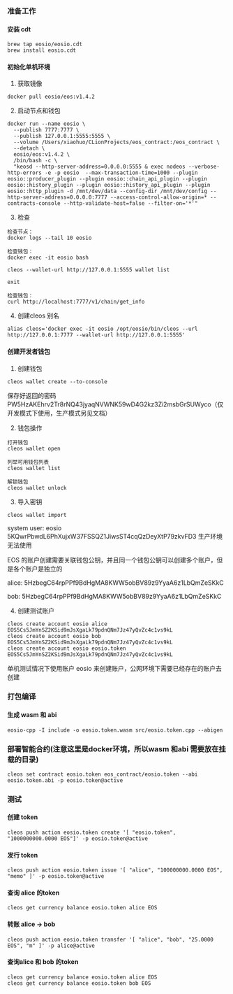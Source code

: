 ### 准备工作

#### 安装 cdt

```
brew tap eosio/eosio.cdt
brew install eosio.cdt
```

#### 初始化单机环境

1. 获取镜像

```
docker pull eosio/eos:v1.4.2
```

2. 启动节点和钱包

```
docker run --name eosio \
  --publish 7777:7777 \
  --publish 127.0.0.1:5555:5555 \
  --volume /Users/xiaohuo/CLionProjects/eos_contract:/eos_contract \
  --detach \
  eosio/eos:v1.4.2 \
  /bin/bash -c \
  "keosd --http-server-address=0.0.0.0:5555 & exec nodeos --verbose-http-errors -e -p eosio  --max-transaction-time=1000 --plugin eosio::producer_plugin --plugin eosio::chain_api_plugin --plugin eosio::history_plugin --plugin eosio::history_api_plugin --plugin eosio::http_plugin -d /mnt/dev/data --config-dir /mnt/dev/config --http-server-address=0.0.0.0:7777 --access-control-allow-origin=* --contracts-console --http-validate-host=false --filter-on='*'"
```

3. 检查

```
检查节点：
docker logs --tail 10 eosio

检查钱包：
docker exec -it eosio bash

cleos --wallet-url http://127.0.0.1:5555 wallet list

exit

检查钱包：
curl http://localhost:7777/v1/chain/get_info

```

4. 创建cleos 别名

```
alias cleos='docker exec -it eosio /opt/eosio/bin/cleos --url http://127.0.0.1:7777 --wallet-url http://127.0.0.1:5555'
```

#### 创建开发者钱包

1. 创建钱包

```
cleos wallet create --to-console
```
保存好返回的密码 PW5HzAKEhrv2Tr8rNQ43jyaqNVWNK59wD4G2kz3Zi2msbGrSUWyco（仅开发模式下使用，生产模式另见文档）

2. 钱包操作

```
打开钱包
cleos wallet open

列举可用钱包列表
cleos wallet list

解锁钱包
cleos wallet unlock
```

3. 导入密钥


```
cleos wallet import
```

system user: eosio 5KQwrPbwdL6PhXujxW37FSSQZ1JiwsST4cqQzDeyXtP79zkvFD3 生产环境无法使用

EOS 的账户创建需要关联钱包公钥，并且同一个钱包公钥可以创建多个账户，但是各个账户是独立的

alice: 5HzbegC64rpPPf9BdHgMA8KWW5obBV89z9YyaA6z1LbQmZeSKkC

bob: 5HzbegC64rpPPf9BdHgMA8KWW5obBV89z9YyaA6z1LbQmZeSKkC

4. 创建测试账户

```
cleos create account eosio alice EOS5Cs5JmYnSZ2KSid9mJsXgaLk79pdnQNm7Jz47yQvZc4c1vs9kL
cleos create account eosio bob EOS5Cs5JmYnSZ2KSid9mJsXgaLk79pdnQNm7Jz47yQvZc4c1vs9kL
cleos create account eosio eosio.token EOS5Cs5JmYnSZ2KSid9mJsXgaLk79pdnQNm7Jz47yQvZc4c1vs9kL
```

单机测试情况下使用账户 eosio 来创建账户，公网环境下需要已经存在的账户去创建

### 打包编译

#### 生成 wasm 和 abi

```
eosio-cpp -I include -o eosio.token.wasm src/eosio.token.cpp --abigen
```

### 部署智能合约(注意这里是docker环境，所以wasm 和abi 需要放在挂载的目录)

```
cleos set contract eosio.token eos_contract/eosio.token --abi eosio.token.abi -p eosio.token@active
```

### 测试

#### 创建 token

```
cleos push action eosio.token create '[ "eosio.token", "1000000000.0000 EOS"]' -p eosio.token@active
```

#### 发行 token

```
cleos push action eosio.token issue '[ "alice", "100000000.0000 EOS", "memo" ]' -p eosio.token@active
```

#### 查询 alice 的token

```
cleos get currency balance eosio.token alice EOS
```

#### 转账 alice -> bob

```
cleos push action eosio.token transfer '[ "alice", "bob", "25.0000 EOS", "m" ]' -p alice@active
```

#### 查询alice 和 bob 的token

```
cleos get currency balance eosio.token alice EOS
cleos get currency balance eosio.token bob EOS
```
